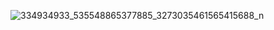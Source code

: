 
![334934933_535548865377885_3273035461565415688_n](https://user-images.githubusercontent.com/53193738/223182091-3b1f373b-d079-44ad-9201-4eaf9296f032.jpg)
